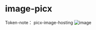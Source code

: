 # image-picx

Token-note：
picx-image-hosting
![image](https://user-images.githubusercontent.com/66513464/130810950-bffa6ba2-2e59-4537-8633-fd1b3a87ea60.png)
